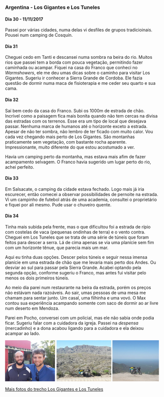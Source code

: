 ### Argentina - Los Gigantes e Los Tuneles

#### Dia 30 - 11/11/2017

Passei por várias cidades, numa delas vi desfiles de grupos tradicioinais.
Pousei num camping de Cosquín.

#### Dia 31

Cheguei cedo em Tanti e descansei numa sombra na beira do rio.
Muitos rios que passei tem a borda com pouca vegetação, permitindo fazer caminhada ou acampar.
Fiquei na casa do Franco que conheci no *Warmshowers*, ele me deu umas dicas sobre o caminho para visitar Los Gigantes.
Sugeriu ir conhecer a Sierra Grande de Cordoba.
Ele fazia questão de dormir numa maca de fisioterapia e me ceder seu quarto e sua cama.

#### Dia 32

Saí bem cedo da casa do Franco.
Subi os 1000m de estrada de chão.
Incrível como a paisagem fica mais bonita quando não tem cercas na divisa das estradas com os terrenos.
Esse era um tipo de local que desejava passar.
Nenhuma marca de humanos até o horizonte exceto a estrada.
Apesar de não ter sombra, não lembro de ter ficado com muito calor.
Vou cada vez chegando mais perto de Los Gigantes.
São montanhas praticamente sem vegetação, com bastante rocha aparente.
Impressionante, muito diferente do que estou acostumado a ver.

Havia um camping perto da montanha, mas estava mais afim de fazer acampamento selvagem.
O Franco havia sugerido um lugar perto do rio, achei perfeito.

#### Dia 33

Em Salsacate, o camping da cidade estava fechado.
Logo mais já iria escurecer, então comecei a observar possibilidades de pernoite na estrada.
Vi um campinho de futebol atrás de uma academia, consultei o proprietário e fiquei por ali mesmo.
Pude usar o chuveiro quente.

#### Dia 34

Tinha mais subida pela frente, mas o que dificultou foi a estrada de rípio com costelas de vaca (pequenas ondinhas de terra) e o vento contra.
Cheguei em Los Tuneles que se trata de uma série de túneis que foram feitos para descer a serra.
Lá de cima apenas se via uma planície sem fim com um horizonte tênue, que parecia mais um mar.

Aqui eu tinha duas opções.
Descer pelos túneis e seguir nessa imensa planície em uma estrada de chão que me levaria mais perto dos Andes.
Ou desviar ao sul para passar pela Sierra Grande.
Acabei optando pela segunda opção, conforme sugeriu o Franco, mas antes fui visitar pelo menos os dois primeiros túneis.

Ao meio dia parei num restaurante na beira da estrada, porém os preços não estávam nada razoáveis.
Ao sair, umas pessoas de uma mesa me chamam para sentar junto.
Um casal, uma filhinha e uma vovó.
O Max contou sua experiência acampando somente com saco de dormir ao ar livre num deserto em Mendoza.

Parei em Pocho, conversei com um policial, mas ele não sabia onde podia ficar.
Sugeriu falar com a cuidadora da igreja.
Passei na *despensa* (mercadinho) e a dona acabou ligando para a cuidadora e ela deixou acampar ao lado.

![Três fotos: O Franco e eu, as Sierras chicas e a vista lá de cima de Los Tuneles](./assets/images/gigantes-tuneles.jpg)



[Mais fotos do trecho Los Gigantes e Los Tuneles](https://photos.app.goo.gl/ulJhCRtg7yLOMdqE2)

